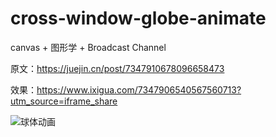 # cross-window-globe-animate
canvas + 图形学 + Broadcast Channel

原文：https://juejin.cn/post/7347910678096658473

效果：https://www.ixigua.com/7347906540567560713?utm_source=iframe_share

![球体动画](https://github.com/XIwE1/cross-window-globe-animate/assets/53949454/384bc2f4-2464-4d6a-9cd9-8a92e8242e92)

